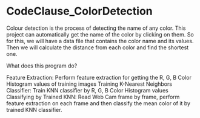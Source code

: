 # CodeClause_ColorDetection

Colour detection is the process of detecting the name of any color. This project can automatically get the name of the color by clicking on them. So for this, we will have a data file that contains the color name and its values. Then we will calculate the distance from each color and find the shortest one.

What does this program do?

Feature Extraction: Perform feature extraction for getting the R, G, B Color Histogram values of training images
Training K-Nearest Neighbors Classifier: Train KNN classifier by R, G, B Color Histogram values
Classifying by Trained KNN: Read Web Cam frame by frame, perform feature extraction on each frame and then classify the mean color of it by trained KNN classifier.
